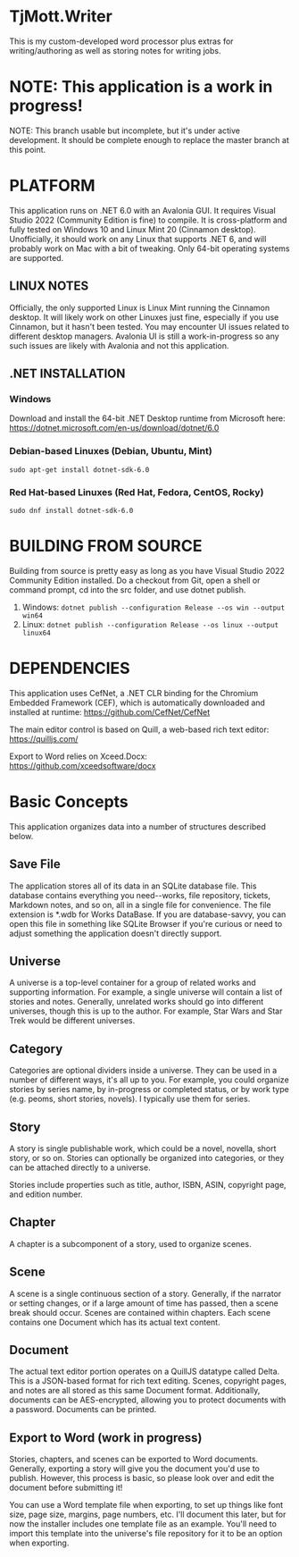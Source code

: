 # TjMott.Writer

This is my custom-developed word processor plus extras for writing/authoring as well as storing notes for writing jobs.

# NOTE: This application is a work in progress!

NOTE: This branch usable but incomplete, but it's under active development. It should be complete enough to replace the master branch at this point.

# PLATFORM

This application runs on .NET 6.0 with an Avalonia GUI. It requires Visual Studio 2022 (Community Edition is fine) to compile. It is cross-platform and fully tested on Windows 10 and Linux Mint 20 (Cinnamon desktop). Unofficially, it should work on any Linux that supports .NET 6, and will probably work on Mac with a bit of tweaking. Only 64-bit operating systems are supported.

## LINUX NOTES

Officially, the only supported Linux is Linux Mint running the Cinnamon desktop. It will likely work on other Linuxes just fine, especially if you use Cinnamon, but it hasn't been tested. You may encounter UI issues related to different desktop managers. Avalonia UI is still a work-in-progress so any such issues are likely with Avalonia and not this application.

## .NET INSTALLATION

### Windows

Download and install the 64-bit .NET Desktop runtime from Microsoft here: https://dotnet.microsoft.com/en-us/download/dotnet/6.0

### Debian-based Linuxes (Debian, Ubuntu, Mint)

`sudo apt-get install dotnet-sdk-6.0`

### Red Hat-based Linuxes (Red Hat, Fedora, CentOS, Rocky)

`sudo dnf install dotnet-sdk-6.0`

# BUILDING FROM SOURCE

Building from source is pretty easy as long as you have Visual Studio 2022 Community Edition installed. Do a checkout from Git, open a shell or command prompt, cd into the src folder, and use dotnet publish.

1.  Windows: `dotnet publish --configuration Release --os win --output win64`
2.  Linux: `dotnet publish --configuration Release --os linux --output linux64`

# DEPENDENCIES

This application uses CefNet, a .NET CLR binding for the Chromium Embedded Framework (CEF), which is automatically downloaded and installed at runtime: https://github.com/CefNet/CefNet

The main editor control is based on Quill, a web-based rich text editor: https://quilljs.com/

Export to Word relies on Xceed.Docx: https://github.com/xceedsoftware/docx


# Basic Concepts

This application organizes data into a number of structures described below.

## Save File
The application stores all of its data in an SQLite database file. This database contains everything you need--works, file repository, tickets, Markdown notes, and so on, all in a single file for convenience. The file extension is *.wdb for Works DataBase. If you are database-savvy, you can open this file in something like SQLite Browser if you're curious or need to adjust something the application doesn't directly support.

## Universe
A universe is a top-level container for a group of related works and supporting information. For example, a single universe will contain a list of stories and notes. Generally, unrelated works should go into different universes, though this is up to the author. For example, Star Wars and Star Trek would be different universes.

## Category
Categories are optional dividers inside a universe. They can be used in a number of different ways, it's all up to you. For example, you could organize stories by series name, by in-progress or completed status, or by work type (e.g. peoms, short stories, novels). I typically use them for series.

## Story
A story is  single publishable work, which could be a novel, novella, short story, or so on. Stories can optionally be organized into categories, or they can be attached directly to a universe.

Stories include properties such as title, author, ISBN, ASIN, copyright page, and edition number.

## Chapter
A chapter is a subcomponent of a story, used to organize scenes.

## Scene
A scene is a single continuous section of a story. Generally, if the narrator or setting changes, or if a large amount of time has passed, then a scene break should occur. Scenes are contained within chapters. Each scene contains one Document which has its actual text content.

## Document
The actual text editor portion operates on a QuillJS datatype called Delta. This is a JSON-based format for rich text editing. Scenes, copyright pages, and notes are all stored as this same Document format. Additionally, documents can be AES-encrypted, allowing you to protect documents with a password. Documents can be printed.

## Export to Word (work in progress)
Stories, chapters, and scenes can be exported to Word documents. Generally, exporting a story will give you the document you'd use to publish. However, this process is basic, so please look over and edit the document before submitting it!

You can use a Word template file when exporting, to set up things like font size, page size, margins, page numbers, etc. I'll document this later, but for now the installer includes one template file as an example. You'll need to import this template into the universe's file repository for it to be an option when exporting.